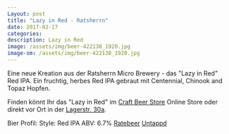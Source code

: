 ```yaml
---
Layout: post
title: "Lazy in Red - Ratsherrn"
date: 2017-02-17
categories:
description: Lazy in Red
image: /assets/img/beer-422138_1920.jpg
image-sm: /assets/img/beer-422138_1920.jpg
---
```

Eine neue Kreation aus der Ratsherrn Micro Brewery - das "Lazy in Red" Red IPA. Ein fruchtig, herbes Red IPA gebraut mit Centennial, Chinook and Topaz Hopfen.

Finden könnt Ihr das "Lazy in Red" im [Craft Beer Store](https://craftbeerstore.de/) Online Store oder direkt vor Ort in der [Lagerstr. 30a](https://goo.gl/maps/p8hMeJGkoMk).

Bier Profil:
Style: Red IPA
ABV: 6.7%
[Ratebeer](https://www.ratebeer.com/beer/ratsherrn-limited-2017-lazy-in-red/492508/)
[Untappd](https://untappd.com/b/ratsherrn-brauerei-lazy-in-red/1954629)
